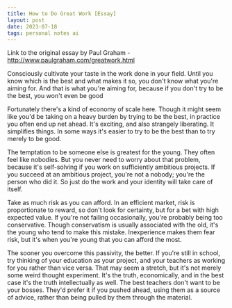 ```yaml
---
title: How to Do Great Work [Essay]
layout: post
date: 2023-07-18
tags: personal notes ai
---
```

<p style="color: rgb(26, 26, 26)" class="body"><span>Link to the original essay by Paul Graham - </span><span><a target="_blank" href="http://www.paulgraham.com/greatwork.html">http://www.paulgraham.com/greatwork.html</a></span></p><p style="color: rgb(26, 26, 26)" class="body"><span>Consciously cultivate your taste in the work done in your field. Until you know which is the best and what makes it so, you don't know what you're aiming for. And that is what you're aiming for, because if you don't try to be the best, you won't even be good</span></p><p class="body"><span>Fortunately there's a kind of economy of scale here. Though it might seem like you'd be taking on a heavy burden by trying to be the best, in practice you often end up net ahead. It's exciting, and also strangely liberating. It simplifies things. In some ways it's easier to try to be the best than to try merely to be good.</span></p><p class="body"><span>The temptation to be someone else is greatest for the young. They often feel like nobodies. But you never need to worry about that problem, because it's self-solving if you work on sufficiently ambitious projects. If you succeed at an ambitious project, you're not a nobody; you're the person who did it. So just do the work and your identity will take care of itself.</span></p><p class="body"><span>Take as much risk as you can afford. In an efficient market, risk is proportionate to reward, so don't look for certainty, but for a bet with high expected value. If you're not failing occasionally, you're probably being too conservative. Though conservatism is usually associated with the old, it's the young who tend to make this mistake. Inexperience makes them fear risk, but it's when you're young that you can afford the most.</span></p><p class="body"><span>The sooner you overcome this passivity, the better. If you're still in school, try thinking of your education as your project, and your teachers as working for you rather than vice versa. That may seem a stretch, but it's not merely some weird thought experiment. It's the truth, economically, and in the best case it's the truth intellectually as well. The best teachers don't want to be your bosses. They'd prefer it if you pushed ahead, using them as a source of advice, rather than being pulled by them through the material.</span></p><p class="body"></p>